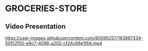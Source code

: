 # GROCERIES-STORE
## Video Presentation


https://user-images.githubusercontent.com/80095257/183867334-50f52f50-e9c7-4096-a205-cf24c68e1f64.mp4

